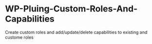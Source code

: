 # WP-Pluing-Custom-Roles-And-Capabilities
Create custom roles and add/update/delete capabilities to existing and custome roles
